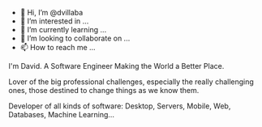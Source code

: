 - 👋 Hi, I’m @dvillaba
- 👀 I’m interested in ...
- 🌱 I’m currently learning ...
- 💞️ I’m looking to collaborate on ...
- 📫 How to reach me ...

I'm David. A Software Engineer Making the World a Better Place.

Lover of the big professional challenges, especially the really challenging ones, those destined to change things as we know them.

Developer of all kinds of software: Desktop, Servers, Mobile, Web, Databases, Machine Learning…

<!---
dvillaba/dvillaba is a ✨ special ✨ repository because its `README.md` (this file) appears on your GitHub profile.
You can click the Preview link to take a look at your changes.
--->
